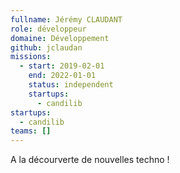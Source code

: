 ```yaml
---
fullname: Jérémy CLAUDANT
role: développeur
domaine: Développement
github: jclaudan
missions:
  - start: 2019-02-01
    end: 2022-01-01
    status: independent
    startups:
      - candilib
startups:
  - candilib
teams: []
---
```

A la décourverte de nouvelles techno !